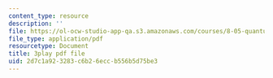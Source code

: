 ```yaml
---
content_type: resource
description: ''
file: https://ol-ocw-studio-app-qa.s3.amazonaws.com/courses/8-05-quantum-physics-ii-fall-2013/2d7c1a923283c6b26eccb556b5d75be3_eZzBK3oy-08.pdf
file_type: application/pdf
resourcetype: Document
title: 3play pdf file
uid: 2d7c1a92-3283-c6b2-6ecc-b556b5d75be3
---
```


